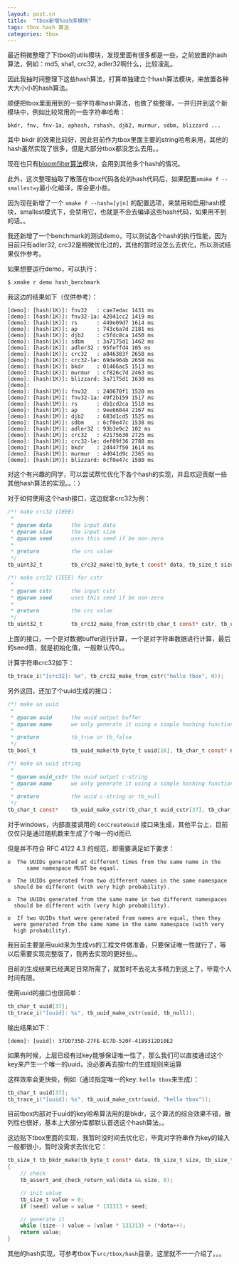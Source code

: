```yaml
---
layout: post.cn
title:  "tbox新增hash库模块"
tags: tbox hash 算法
categories: tbox
---
```


最近稍微整理了下tbox的utils模块，发现里面有很多都是一些，之前放置的hash算法，例如：md5, sha1, crc32, adler32啊什么，比较凌乱。

因此我抽时间整理下这些hash算法，打算单独建立个hash算法模块，来放置各种大大小小的hash算法。

顺便把tbox里面用到的一些字符串hash算法，也做了些整理，一并归并到这个新模块中，例如比较常用的一些字符串哈希：

```
bkdr, fnv, fnv-1a, aphash, rshash, djb2, murmur, sdbm, blizzard ...
```

其中 bkdr 的效果比较好，因此目前作为tbox里面主要的string哈希来用，其他的hash虽然实现了很多，但是大部分tbox都没怎么去用。。

现在也只有[bloomfilter算法](/cn/2016/02/03/bloom-filter/)模块，会用到其他多个hash的情况。




此外，这次整理抽取了散落在tbox代码各处的hash代码后，如果配置`xmake f --smallest=y`最小化编译，库会更小些。

因为现在新增了一个 `xmake f --hash=[y|n]` 的配置选项，来禁用和启用hash模块，smallest模式下，会禁用它，也就是不会去编译这些hash代码，如果用不到的话。。

我还新增了一个benchmark的测试demo，可以测试各个hash的执行性能，因为目前只有adler32, crc32是稍微优化过的，其他的暂时没怎么去优化，所以测试结果仅作参考。

如果想要运行demo，可以执行：

```bash
$ xmake r demo hash_benchmark
```

我这边的结果如下（仅供参考）：

```
[demo]: [hash(1K)]: fnv32   : cae7edac 1431 ms
[demo]: [hash(1K)]: fnv32-1a: 42041cc2 1419 ms
[demo]: [hash(1K)]: rs      : 449e09d7 1614 ms
[demo]: [hash(1K)]: ap      : 743c6a7d 2181 ms
[demo]: [hash(1K)]: djb2    : c5fdc8ca 1450 ms
[demo]: [hash(1K)]: sdbm    : 3a7175d1 1462 ms
[demo]: [hash(1K)]: adler32 : 95feffd4 105 ms
[demo]: [hash(1K)]: crc32   : a846383f 2658 ms
[demo]: [hash(1K)]: crc32-le: 69de964b 2658 ms
[demo]: [hash(1K)]: bkdr    : 01466ac5 1513 ms
[demo]: [hash(1K)]: murmur  : cf826c7d 2463 ms
[demo]: [hash(1K)]: blizzard: 3a7175d1 1638 ms
[demo]: 
[demo]: [hash(1M)]: fnv32   : 240670f1 1520 ms
[demo]: [hash(1M)]: fnv32-1a: 49f2b159 1517 ms
[demo]: [hash(1M)]: rs      : db1cd2ca 1510 ms
[demo]: [hash(1M)]: ap      : 9ee66044 2167 ms
[demo]: [hash(1M)]: djb2    : 683d1cd5 1525 ms
[demo]: [hash(1M)]: sdbm    : 6cf0e47c 1538 ms
[demo]: [hash(1M)]: adler32 : 93b3e9c2 102 ms
[demo]: [hash(1M)]: crc32   : 42175630 2725 ms
[demo]: [hash(1M)]: crc32-le: def09f36 2788 ms
[demo]: [hash(1M)]: bkdr    : 2d447f50 1614 ms
[demo]: [hash(1M)]: murmur  : 4d041d9c 2365 ms
[demo]: [hash(1M)]: blizzard: 6cf0e47c 1580 ms
```

对这个有兴趣的同学，可以尝试帮忙优化下各个hash的实现，并且欢迎贡献一些其他hash算法的实现。。：）

对于如何使用这个hash接口，这边就拿crc32为例：

```c
/*! make crc32 (IEEE)
 *
 * @param data      the input data
 * @param size      the input size
 * @param seed      uses this seed if be non-zero
 *
 * @return          the crc value
 */
tb_uint32_t         tb_crc32_make(tb_byte_t const* data, tb_size_t size, tb_uint32_t seed);

/*! make crc32 (IEEE) for cstr
 *
 * @param cstr      the input cstr
 * @param seed      uses this seed if be non-zero
 *
 * @return          the crc value
 */
tb_uint32_t         tb_crc32_make_from_cstr(tb_char_t const* cstr, tb_uint32_t seed);
```

上面的接口，一个是对数据buffer进行计算，一个是对字符串数据进行计算，最后的seed值，就是初始化值，一般默认传0。。

计算字符串crc32如下：

```c
tb_trace_i("[crc32]: %x", tb_crc32_make_from_cstr("hello tbox", 0));
```

另外这回，还加了个uuid生成的接口：

```c
/*! make an uuid
 *
 * @param uuid      the uuid output buffer
 * @param name      we only generate it using a simple hashing function for speed if name is supplied 
 *
 * @return          tb_true or tb_false
 */
tb_bool_t           tb_uuid_make(tb_byte_t uuid[16], tb_char_t const* name);

/*! make an uuid string
 *
 * @param uuid_cstr the uuid output c-string
 * @param name      we only generate it using a simple hashing function for speed if name is supplied 
 *
 * @return          the uuid c-string or tb_null
 */
tb_char_t const*    tb_uuid_make_cstr(tb_char_t uuid_cstr[37], tb_char_t const* name);
```

对于windows，内部直接调用的 `CocCreateGuid` 接口来生成，其他平台上，目前仅仅只是通过随机数来生成了个唯一的id而已

但是并不符合 RFC 4122 4.3 的规范，即需要满足如下要求：

```
o  The UUIDs generated at different times from the same name in the
      same namespace MUST be equal.

o  The UUIDs generated from two different names in the same namespace
  should be different (with very high probability).

o  The UUIDs generated from the same name in two different namespaces
  should be different with (very high probability).

o  If two UUIDs that were generated from names are equal, then they
  were generated from the same name in the same namespace (with very
  high probability).
```

我目前主要是用uuid来为生成vs的工程文件做准备，只要保证唯一性就行了，等以后需要实现完整版了，我再去实现的更好些。。

目前的生成结果已经满足日常所需了，就暂时不去花太多精力到这上了，毕竟个人时间有限。

使用uuid的接口也很简单：

```c
tb_char_t uuid[37];
tb_trace_i("[uuid]: %s", tb_uuid_make_cstr(uuid, tb_null));
```

输出结果如下：

```
[demo]: [uuid]: 37DD735D-27FE-EC7D-520F-4189312D10E2
```

如果有时候，上层已经有过key能够保证唯一性了，那么我们可以直接通过这个key来产生一个唯一的uuid，没必要再去按rfc的生成规则来运算

这样效率会更快些，例如（通过指定唯一的key: `hello tbox`来生成）：

```c
tb_char_t uuid[37];
tb_trace_i("[uuid]: %s", tb_uuid_make_cstr(uuid, "hello tbox"));
```

目前tbox内部对于uuid的key哈希算法用的是bkdr，这个算法的综合效果不错，散列性也很好，基本上大部分库都默认首选这个hash算法。。

这边贴下tbox里面的实现，我暂时没时间去优化它，毕竟对字符串作为key的输入一般都很小，暂时没需求去优化它：

```c
tb_size_t tb_bkdr_make(tb_byte_t const* data, tb_size_t size, tb_size_t seed)
{
    // check
    tb_assert_and_check_return_val(data && size, 0);

    // init value
    tb_size_t value = 0;  
    if (seed) value = value * 131313 + seed;

    // generate it
    while (size--) value = (value * 131313) + (*data++);  
    return value;
}
```

其他的hash实现，可参考tbox下`src/tbox/hash`目录，这里就不一一介绍了。。。
